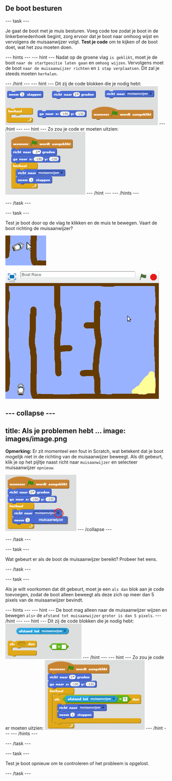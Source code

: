 ## De boot besturen

--- task ---

Je gaat de boot met je muis besturen. Voeg code toe zodat je boot in de linkerbenedenhoek begint, zorg ervoor dat je boot naar omhoog wijst en vervolgens de muisaanwijzer volgt. **Test je code** om te kijken of de boot doet, wat het zou moeten doen.

--- hints --- --- hint --- Nadat op de groene vlag `is geklikt`, moet je de boot `naar de startpositie laten gaan` en `omhoog wijzen`. Vervolgens moet de boot `naar de muisaanwijzer richten` en `1 stap verplaatsen`. Dit zal je steeds moeten `herhalen`.

--- /hint --- --- hint --- Dit zij de code blokken die je nodig hebt: ![screenshot](images/boat-move-blocks.png) --- /hint --- --- hint --- Zo zou je code er moeten uitzien: ![screenshot](images/boat-move-code.png) --- /hint --- --- /hints ---

--- /task ---

--- task ---

Test je boot door op de vlag te klikken en de muis te bewegen. Vaart de boot richting de muisaanwijzer?

![screenshot](images/boat-mouse.png)

![screenshot](images/boat-pointer-test-anim.gif)

--- collapse ---
---
title: Als je problemen hebt ...
image: images/image.png
---

**Opmerking:** Er zit momenteel een fout in Scratch, wat betekent dat je boot mogelijk niet in de richting van de muisaanwijzer beweegt. Als dit gebeurt, klik je op het pijltje naast richt naar `muisaanwijzer` en selecteer muisaanwijzer `opnieuw`.

![screenshot](images/boat-bug.png) --- /collapse ---

--- /task ---

--- task ---

Wat gebeurt er als de boot de muisaanwijzer bereikt? Probeer het eens.

--- /task ---

--- task ---

Als je wilt voorkomen dat dit gebeurt, moet je een `als dan` blok aan je code toevoegen, zodat de boot alleen beweegt als deze zich op meer dan 5 pixels van de muisaanwijzer bevindt.

--- hints --- --- hint --- De boot mag alleen naar de muisaanwijzer wijzen en bewegen `als>` de `afstand tot muisaanwijzer` `groter is dan 5 pixels`. --- /hint --- --- hint --- Dit zij de code blokken die je nodig hebt: ![screenshot](images/boat-pointer-blocks.png) --- /hint --- --- hint --- Zo zou je code er moeten uitzien: ![screenshot](images/boat-pointer-code.png) --- /hint --- --- /hints ---

--- /task ---

--- task ---

Test je boot opnieuw om te controleren of het probleem is opgelost.

--- /task ---